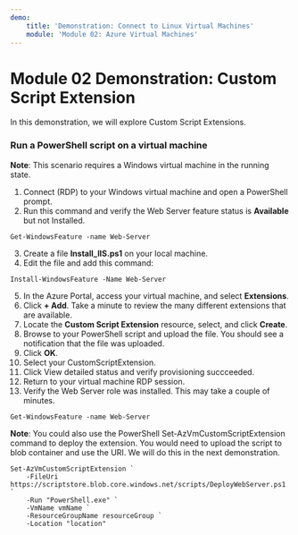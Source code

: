 ```yaml
---
demo:
    title: 'Demonstration: Connect to Linux Virtual Ma­chines'
    module: 'Module 02: Azure Virtual Machines'
---
```


# Module 02 Demonstration: Custom Script Extension 

In this demonstration, we will explore Custom Script Extensions.

### Run a PowerShell script on a virtual machine 

**Note**: This scenario requires a Windows virtual machine in the running state.

1.  Connect (RDP) to your Windows virtual machine and open a PowerShell prompt.
2.  Run this command and verify the Web Server feature status is **Available** but not Installed.

``` posh
Get-WindowsFeature -name Web-Server
```

3.  Create a file **Install\_IIS.ps1** on your local machine.
4.  Edit the file and add this command:

``` posh
Install-WindowsFeature -Name Web-Server
```

5.  In the Azure Portal, access your virtual machine, and select **Extensions**.
6.  Click **+ Add**. Take a minute to review the many different extensions that are available.
7.  Locate the **Custom Script Extension** resource, select, and click **Create**.
8.  Browse to your PowerShell script and upload the file. You should see a notification that the file was uploaded.
9.  Click **OK**.
10.  Select your CustomScriptExtension.
11.  Click View detailed status and verify provisioning succceeded.
12.  Return to your virtual machine RDP session.
13.  Verify the Web Server role was installed. This may take a couple of minutes.

``` posh
Get-WindowsFeature -name Web-Server
```

**Note**: You could also use the PowerShell Set-AzVmCustomScriptExtension command to deploy the extension. You would need to upload the script to blob container and use the URI. We will do this in the next demonstration.

``` posh
Set-AzVmCustomScriptExtension `
    -FileUri https://scriptstore.blob.core.windows.net/scripts/DeployWebServer.ps1 `
    -Run "PowerShell.exe" `
    -VmName vmName `
    -ResourceGroupName resourceGroup `
    -Location "location"
```